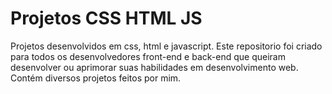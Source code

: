 # Projetos CSS HTML JS
 Projetos desenvolvidos em css, html e javascript.
 Este repositorio foi criado para todos os desenvolvedores front-end e back-end que queiram desenvolver ou aprimorar suas habilidades em desenvolvimento web. Contém diversos projetos feitos por mim.

